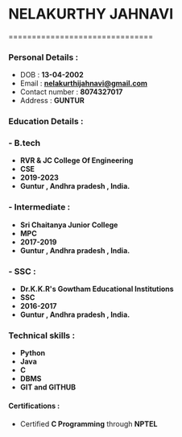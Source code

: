 # NELAKURTHY JAHNAVI
===============================
### Personal Details : 
- DOB : **13-04-2002**
- Email : **nelakurthijahnavi@gmail.com**
- Contact number : **8074327017**
- Address : **GUNTUR**
### Education Details :
### - B.tech
- **RVR & JC College Of Engineering**
- **CSE**
- **2019-2023**
- **Guntur , Andhra pradesh , India.**
### - Intermediate :
- **Sri Chaitanya Junior College**
- **MPC**
- **2017-2019**
- **Guntur , Andhra pradesh , India.**
### - SSC :
- **Dr.K.K.R's Gowtham Educational Institutions**
- **SSC**
- **2016-2017**
- **Guntur , Andhra pradesh , India.**
### Technical skills :
- **Python**
- **Java**
- **C**
- **DBMS**
- **GIT and GITHUB**
#### Certifications :
- Certified **C Programming** through **NPTEL**
